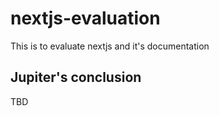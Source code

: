 # nextjs-evaluation

This is to evaluate nextjs and it's documentation

## Jupiter's conclusion

TBD
